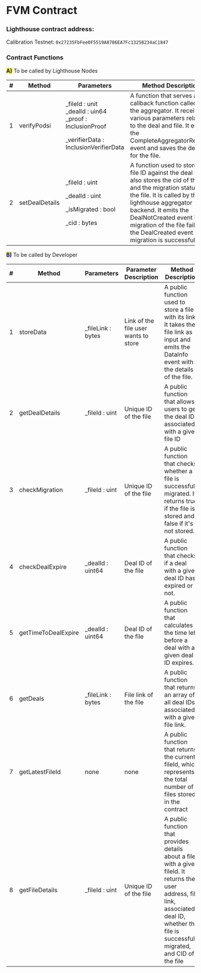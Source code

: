 # FVM Contract

### Lighthouse contract address:&#x20;

Calibration Testnet: `0x27235FbFee0F5519A8786EA7Fc13258234aC1847`

### Contract Functions

<mark style="color:blue;">**A)**</mark> To be called by Lighthouse Nodes

<table><thead><tr><th width="68" data-type="number">#</th><th width="148">Method</th><th width="301">Parameters</th><th>Method Description</th></tr></thead><tbody><tr><td>1</td><td>verifyPodsi</td><td><p>_fileId : unit <br>_dealId : uin64 <br>_proof : InclusionProof  </p><p>_verifierData : InclusionVerifierData</p></td><td>A function that serves as a callback function called by the aggregator. It receives various parameters related to the deal and file. It emits the CompleteAggregatorRequest event and saves the deal ID for the file.</td></tr><tr><td>2</td><td>setDealDetails</td><td><p>_fileId : uint</p><p>_dealId : uint</p><p>_isMigrated : bool</p><p>_cid : bytes</p></td><td>A function used to store the file ID against the deal ID. It also stores the cid of the file and the migration status of the file. It is called by the lighthouse aggregator backend. It emits the DealNotCreated event if the migration of the file fails and the DealCreated event if the migration is successful.</td></tr></tbody></table>



<mark style="color:blue;">**B)**</mark> To be called by Developer

<table><thead><tr><th width="62.00000000000003">#</th><th width="161">Method</th><th width="170">Parameters</th><th>Parameter Description</th><th>Method Description</th></tr></thead><tbody><tr><td>1</td><td>storeData</td><td>_fileLink : bytes</td><td>Link of the file user wants to store</td><td>A public function used to store a file with its link. It takes the file link as input and emits the DataInfo event with the details of the file.</td></tr><tr><td>2</td><td>getDealDetails</td><td>_fileId : uint</td><td>Unique ID of the file</td><td>A public function that allows users to get the deal ID associated with a given file ID</td></tr><tr><td>3</td><td>checkMigration</td><td>_fileId : uint</td><td>Unique ID of the file</td><td>A public function that checks whether a file is successfully migrated. It returns true if the file is stored and false if it's not stored.</td></tr><tr><td>4</td><td>checkDealExpire</td><td>_dealId : uint64</td><td>Deal ID of the file</td><td>A public function that checks if a deal with a given deal ID has expired or not.</td></tr><tr><td>5</td><td>getTimeToDealExpire</td><td>_dealId : uint64</td><td>Deal ID of the file</td><td>A public function that calculates the time left before a deal with a given deal ID expires.</td></tr><tr><td>6</td><td>getDeals</td><td>_fileLink : bytes</td><td>File link of the file</td><td>A public function that returns an array of all deal IDs associated with a given file link.</td></tr><tr><td>7</td><td>getLatestFileId</td><td>none</td><td>none</td><td>A public function that returns the current fileId, which represents the total number of files stored in the contract</td></tr><tr><td>8</td><td>getFileDetails</td><td>_fileId : uint</td><td>Unique ID of the file</td><td>A public function that provides details about a file with a given fileId. It returns the user address, file link, associated deal ID, whether the file is successfully migrated, and CID of the file</td></tr></tbody></table>

